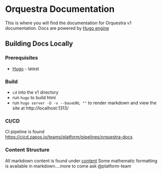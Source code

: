 # Orquestra Documentation

This is where you will find the documentation for Orquestra v1 documentation. Docs are powered by [Hugo engine](https://gohugo.io/)

## Building Docs Locally

### Prerequisites

* [Hugo](https://gohugo.io/getting-started/quick-start/) - latest

### Build

* `cd` into the v1 directory
* run `hugo` to build html
* run `hugo server -D -v --baseURL ""` to render markdown and view the site at http://localhost:1313/ 

### CI/CD
CI pipeline is found https://cicd.zapos.io/teams/platform/pipelines/orquestra-docs

### Content Structure
All markdown content is found under [content](./content)
Some mathematic formatting is available in markdown....more to come ask @platform-team

